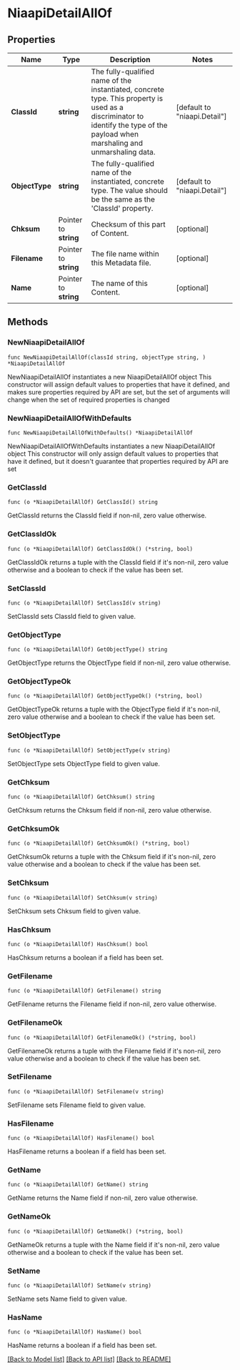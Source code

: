# NiaapiDetailAllOf

## Properties

Name | Type | Description | Notes
------------ | ------------- | ------------- | -------------
**ClassId** | **string** | The fully-qualified name of the instantiated, concrete type. This property is used as a discriminator to identify the type of the payload when marshaling and unmarshaling data. | [default to "niaapi.Detail"]
**ObjectType** | **string** | The fully-qualified name of the instantiated, concrete type. The value should be the same as the &#39;ClassId&#39; property. | [default to "niaapi.Detail"]
**Chksum** | Pointer to **string** | Checksum of this part of Content. | [optional] 
**Filename** | Pointer to **string** | The file name within this Metadata file. | [optional] 
**Name** | Pointer to **string** | The name of this Content. | [optional] 

## Methods

### NewNiaapiDetailAllOf

`func NewNiaapiDetailAllOf(classId string, objectType string, ) *NiaapiDetailAllOf`

NewNiaapiDetailAllOf instantiates a new NiaapiDetailAllOf object
This constructor will assign default values to properties that have it defined,
and makes sure properties required by API are set, but the set of arguments
will change when the set of required properties is changed

### NewNiaapiDetailAllOfWithDefaults

`func NewNiaapiDetailAllOfWithDefaults() *NiaapiDetailAllOf`

NewNiaapiDetailAllOfWithDefaults instantiates a new NiaapiDetailAllOf object
This constructor will only assign default values to properties that have it defined,
but it doesn't guarantee that properties required by API are set

### GetClassId

`func (o *NiaapiDetailAllOf) GetClassId() string`

GetClassId returns the ClassId field if non-nil, zero value otherwise.

### GetClassIdOk

`func (o *NiaapiDetailAllOf) GetClassIdOk() (*string, bool)`

GetClassIdOk returns a tuple with the ClassId field if it's non-nil, zero value otherwise
and a boolean to check if the value has been set.

### SetClassId

`func (o *NiaapiDetailAllOf) SetClassId(v string)`

SetClassId sets ClassId field to given value.


### GetObjectType

`func (o *NiaapiDetailAllOf) GetObjectType() string`

GetObjectType returns the ObjectType field if non-nil, zero value otherwise.

### GetObjectTypeOk

`func (o *NiaapiDetailAllOf) GetObjectTypeOk() (*string, bool)`

GetObjectTypeOk returns a tuple with the ObjectType field if it's non-nil, zero value otherwise
and a boolean to check if the value has been set.

### SetObjectType

`func (o *NiaapiDetailAllOf) SetObjectType(v string)`

SetObjectType sets ObjectType field to given value.


### GetChksum

`func (o *NiaapiDetailAllOf) GetChksum() string`

GetChksum returns the Chksum field if non-nil, zero value otherwise.

### GetChksumOk

`func (o *NiaapiDetailAllOf) GetChksumOk() (*string, bool)`

GetChksumOk returns a tuple with the Chksum field if it's non-nil, zero value otherwise
and a boolean to check if the value has been set.

### SetChksum

`func (o *NiaapiDetailAllOf) SetChksum(v string)`

SetChksum sets Chksum field to given value.

### HasChksum

`func (o *NiaapiDetailAllOf) HasChksum() bool`

HasChksum returns a boolean if a field has been set.

### GetFilename

`func (o *NiaapiDetailAllOf) GetFilename() string`

GetFilename returns the Filename field if non-nil, zero value otherwise.

### GetFilenameOk

`func (o *NiaapiDetailAllOf) GetFilenameOk() (*string, bool)`

GetFilenameOk returns a tuple with the Filename field if it's non-nil, zero value otherwise
and a boolean to check if the value has been set.

### SetFilename

`func (o *NiaapiDetailAllOf) SetFilename(v string)`

SetFilename sets Filename field to given value.

### HasFilename

`func (o *NiaapiDetailAllOf) HasFilename() bool`

HasFilename returns a boolean if a field has been set.

### GetName

`func (o *NiaapiDetailAllOf) GetName() string`

GetName returns the Name field if non-nil, zero value otherwise.

### GetNameOk

`func (o *NiaapiDetailAllOf) GetNameOk() (*string, bool)`

GetNameOk returns a tuple with the Name field if it's non-nil, zero value otherwise
and a boolean to check if the value has been set.

### SetName

`func (o *NiaapiDetailAllOf) SetName(v string)`

SetName sets Name field to given value.

### HasName

`func (o *NiaapiDetailAllOf) HasName() bool`

HasName returns a boolean if a field has been set.


[[Back to Model list]](../README.md#documentation-for-models) [[Back to API list]](../README.md#documentation-for-api-endpoints) [[Back to README]](../README.md)


